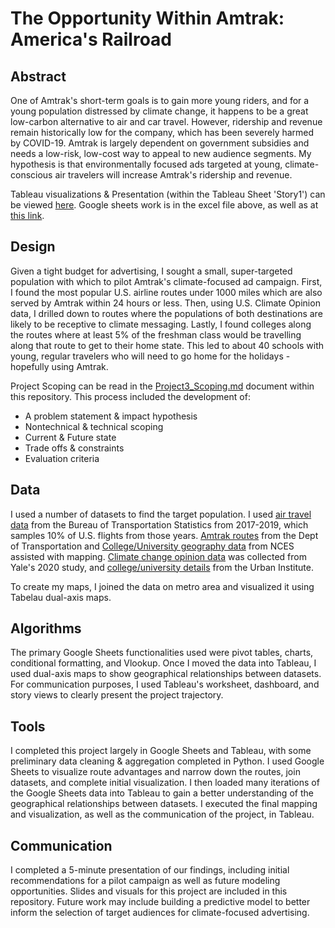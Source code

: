 # The Opportunity Within Amtrak: America's Railroad

## Abstract   

One of Amtrak's short-term goals is to gain more young riders, and for a young population distressed by climate change, it happens to be a great low-carbon alternative to air and car travel. However, ridership and revenue remain historically low for the company, which has been severely harmed by COVID-19. Amtrak is largely dependent on government subsidies and needs a low-risk, low-cost way to appeal to new audience segments. My hypothesis is that environmentally focused ads targeted at young, climate-conscious air travelers will increase Amtrak's ridership and revenue. 

Tableau visualizations & Presentation (within the Tableau Sheet 'Story1') can be viewed [here](https://public.tableau.com/app/profile/nina7004/viz/AmtrakOpportunities/AllRoutesClimate#1). Google sheets work is in the excel file above, as well as at [this link](https://docs.google.com/spreadsheets/d/18DwL9jlHh2NBZ5_IWvJswyU3SEDE5LU3IYav7l3PiUk/edit?usp=sharing).

## Design   
Given a tight budget for advertising, I sought a small, super-targeted population with which to pilot Amtrak's climate-focused ad campaign. First, I found the most popular U.S. airline routes under 1000 miles which are also served by Amtrak within 24 hours or less. Then, using U.S. Climate Opinion data, I drilled down to routes where the populations of both destinations are likely to be receptive to climate messaging. Lastly, I found colleges along the routes where at least 5% of the freshman class would be travelling along that route to get to their home state. This led to about 40 schools with young, regular travelers who will need to go home for the holidays - hopefully using Amtrak. 

Project Scoping can be read in the [Project3_Scoping.md](https://github.com/ninaksweeney/amtrak-americas-railroad/blob/main/Early_Deliverables/Project3_Scoping.md) document within this repository. This process included the development of: 
- A problem statement & impact hypothesis
- Nontechnical & technical scoping
- Current & Future state
- Trade offs & constraints
- Evaluation criteria

## Data  
I used a number of datasets to find the target population. I used [air travel data](https://www.transtats.bts.gov/Fields.asp?gnoyr_VQ=FHK) from the Bureau of Transportation Statistics from 2017-2019, which samples 10% of U.S. flights from those years. [Amtrak routes](https://data-usdot.opendata.arcgis.com/datasets/amtrak-routes/explore?location=33.813562%2C-96.584950%2C4.00&showTable=true) from the Dept of Transportation and [College/University geography data](https://nces.ed.gov/programs/edge/Geographic/SchoolLocations#) from NCES assisted with mapping. [Climate change opinion data](https://climatecommunication.yale.edu/visualizations-data/ycom-us/) was collected from Yale's 2020 study, and [college/university details](https://educationdata.urban.org/data-explorer/colleges/) from the Urban Institute. 

To create my maps, I joined the data on metro area and visualized it using Tabelau dual-axis maps.  

## Algorithms  
The primary Google Sheets functionalities used were pivot tables, charts, conditional formatting, and Vlookup. Once I moved the data into Tableau, I used dual-axis maps to show geographical relationships between datasets. For communication purposes, I used Tableau's worksheet, dashboard, and story views to clearly present the project trajectory. 


## Tools  
I completed this project largely in Google Sheets and Tableau, with some preliminary data cleaning & aggregation completed in Python. I used Google Sheets to visualize route advantages and narrow down the routes, join datasets, and complete initial visualization. I then loaded many iterations of the Google Sheets data into Tableau to gain a better understanding of the geographical relationships between datasets. I executed the final mapping and visualization, as well as the communication of the project, in Tableau. 

## Communication
I completed a 5-minute presentation of our findings, including initial recommendations for a pilot campaign as well as future modeling opportunities. Slides and visuals for this project are included in this repository. Future work may include building a predictive model to better inform the selection of target audiences for climate-focused advertising. 
